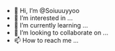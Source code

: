 - 👋 Hi, I’m @Soiuuuyyoo
- 👀 I’m interested in ...
- 🌱 I’m currently learning ...
- 💞️ I’m looking to collaborate on ...
- 📫 How to reach me ...

<!---
Soiuuuyyoo/Soiuuuyyoo is a ✨ special ✨ repository because its `README.md` (this file) appears on your GitHub profile.
You can click the Preview link to take a look at your changes.
--->
